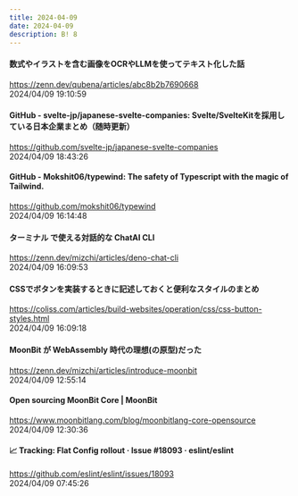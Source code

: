 ```yaml
---
title: 2024-04-09
date: 2024-04-09
description: B! 8
---
```


#### 数式やイラストを含む画像をOCRやLLMを使ってテキスト化した話
https://zenn.dev/qubena/articles/abc8b2b7690668<br>
2024/04/09 19:10:59<br>


#### GitHub - svelte-jp/japanese-svelte-companies: Svelte/SvelteKitを採用している日本企業まとめ（随時更新）
https://github.com/svelte-jp/japanese-svelte-companies<br>
2024/04/09 18:43:26<br>


#### GitHub - Mokshit06/typewind: The safety of Typescript with the magic of Tailwind.
https://github.com/mokshit06/typewind<br>
2024/04/09 16:14:48<br>


#### ターミナル で使える対話的な ChatAI CLI
https://zenn.dev/mizchi/articles/deno-chat-cli<br>
2024/04/09 16:09:53<br>


#### CSSでボタンを実装するときに記述しておくと便利なスタイルのまとめ
https://coliss.com/articles/build-websites/operation/css/css-button-styles.html<br>
2024/04/09 16:09:18<br>


#### MoonBit が WebAssembly 時代の理想(の原型)だった
https://zenn.dev/mizchi/articles/introduce-moonbit<br>
2024/04/09 12:55:14<br>


#### Open sourcing MoonBit Core | MoonBit
https://www.moonbitlang.com/blog/moonbitlang-core-opensource<br>
2024/04/09 12:30:36<br>


#### 📈 Tracking: Flat Config rollout · Issue #18093 · eslint/eslint
https://github.com/eslint/eslint/issues/18093<br>
2024/04/09 07:45:26<br>


